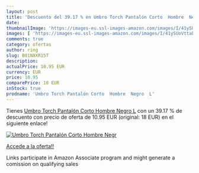 ```yaml
---
layout: post
title: 'Descuento del 39.17 % en Umbro Torch Pantalón Corto  Hombre  Negr'
date: 
thumbnailImage: 'https://images-eu.ssl-images-amazon.com/images/I/41ySUoVttaL._SL200_.jpg'
images: [ 'https://images-eu.ssl-images-amazon.com/images/I/41ySUoVttaL._SL200_.jpg' ]
comments: true
category: ofertas
author: ring
slug: B01N8XR15T
description:
actualPrice: 10.95 EUR
currency: EUR
price: 10.95
comparePrice: 18 EUR
inStock: true
prodname: 'Umbro Torch Pantalón Corto  Hombre  Negro  L'
---
```


Tienes [Umbro Torch Pantalón Corto  Hombre  Negro  L](https://www.amazon.es/dp/B01N8XR15T/?tag=tolees-21) con un 39.17 % de descuento con precio de oferta de 10.95 EUR (original: 18 EUR) en el siguiente enlace!

[![Umbro Torch Pantalón Corto  Hombre  Negr](https://images-eu.ssl-images-amazon.com/images/I/41ySUoVttaL._SL200_.jpg)](https://www.amazon.es/dp/B01N8XR15T/?tag=tolees-21)

[Accede a la oferta!!](https://www.amazon.es/dp/B01N8XR15T/?tag=tolees-21)

Links participate in Amazon Associate program and might generate a comission on qualifying sales


